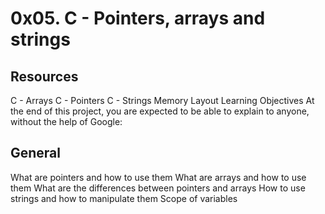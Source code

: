 # 0x05. C - Pointers, arrays and strings

## Resources
C - Arrays
C - Pointers
C - Strings
Memory Layout
Learning Objectives
At the end of this project, you are expected to be able to explain to anyone, without the help of Google:

## General
What are pointers and how to use them
What are arrays and how to use them
What are the differences between pointers and arrays
How to use strings and how to manipulate them
Scope of variables

